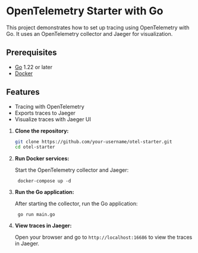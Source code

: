 # OpenTelemetry Starter with Go

This project demonstrates how to set up tracing using OpenTelemetry with Go. It uses an OpenTelemetry collector and Jaeger for visualization.

## Prerequisites

- [Go](https://golang.org/doc/install) 1.22 or later
- [Docker](https://docs.docker.com/get-docker/)

## Features

- Tracing with OpenTelemetry
- Exports traces to Jaeger
- Visualize traces with Jaeger UI

1. **Clone the repository:**

   ```bash
   git clone https://github.com/your-username/otel-starter.git
   cd otel-starter
   ```

2. **Run Docker services:**

    Start the OpenTelemetry collector and Jaeger:

        docker-compose up -d

3. **Run the Go application:**

    After starting the collector, run the Go application:

        go run main.go

4. **View traces in Jaeger:**

    Open your browser and go to `http://localhost:16686` to view the traces in Jaeger.